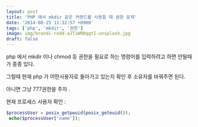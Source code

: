 ```yaml
---
layout: post
title: 'PHP 에서 mkdir 같은 커맨드를 사용할 때 권한 문제'
date: '2014-08-25 11:32:57 +0900'
tags: ['php', 'mkdir', '권한']
image: img/brandi-redd-aJTiW00qqtI-unsplash.jpg
draft: false
---
```


php 에서 mkdir 이나 chmod 등 권한을 필요로 하는 명령어를 입력하려고 하면 안될때가 종종 있다.

그럴때 현재 php 가 어떤사용자로 돌아가고 있는지 확인 후 소유자를 바꿔주면 된다.

아니면 그냥 777권한을 주자 .

현재 프로세스 사용자 확인 :

```php
$processUser = posix_getpwuid(posix_geteuid());
 echo($processUser['name']);
```
